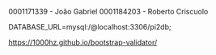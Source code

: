 0001171339 - João Gabriel
0001184203 - Roberto Criscuolo

<!-- URL DO BANCO -->
DATABASE_URL=mysql:/@localhost:3306/pi2db;

https://1000hz.github.io/bootstrap-validator/